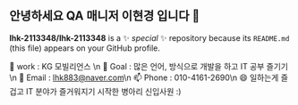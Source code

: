 ## 안녕하세요 QA 매니저 이현경 입니다 👋


**lhk-2113348/lhk-2113348** is a ✨ _special_ ✨ repository because its `README.md` (this file) appears on your GitHub profile.

🔭 work : KG 모빌리언스 \n
🌱 Goal : 많은 언어, 방식으로 개발을 하고 IT 공부 즐기기\n
💬 Email : lhk883@naver.com\n
📫 Phone : 010-4161-2690\n
😄 일하는게 즐겁고 IT 분야가 즐거워지기 시작한 병아리 신입사원 :)

